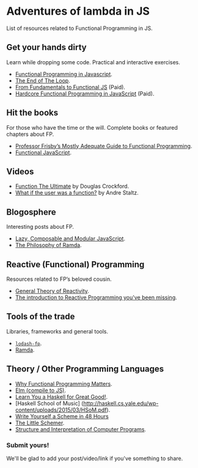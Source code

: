 # Adventures of lambda in JS

List of resources related to Functional Programming in JS.

## Get your hands dirty
Learn while dropping some code. Practical and interactive exercises.

- [Functional Programming in Javascript](http://reactivex.io/learnrx/).
- [The End of The Loop](https://egghead.io/series/mastering-asynchronous-programming-the-end-of-the-loop).
- [From Fundamentals to Functional JS](https://frontendmasters.com/courses/js-fundamentals-to-functional/?u=bd464f4fdbc43b02373c4d6932e26988812bd151) (Paid).
- [Hardcore Functional Programming in JavaScript](https://frontendmasters.com/courses/functional-javascript/?u=bd464f4fdbc43b02373c4d6932e26988812bd151) (Paid).

## Hit the books
For those who have the time or the will. Complete books or featured chapters about FP.

- [Professor Frisby’s Mostly Adequate Guide to Functional Programming](http://drboolean.gitbooks.io/mostly-adequate-guide/).
- [Functional JavaScript](http://shop.oreilly.com/product/0636920028857.do).

## Videos
- [Function The Ultimate](https://www.youtube.com/watch?v=ya4UHuXNygM) by Douglas Crockford.
- [What if the user was a function?](https://www.youtube.com/watch?v=1zj7M1LnJV4) by Andre Staltz.

## Blogosphere
Interesting posts about FP.

- [Lazy, Composable and Modular JavaScript](https://codewords.recurse.com/issues/four/lazy-composable-and-modular-javascript).
- [The Philosophy of Ramda](http://fr.umio.us/the-philosophy-of-ramda/).

## Reactive (Functional) Programming
Resources related to FP’s beloved cousin.

- [General Theory of Reactivity](https://github.com/kriskowal/gtor).
- [The introduction to Reactive Programming you've been missing](https://gist.github.com/staltz/868e7e9bc2a7b8c1f754).

## Tools of the trade
Libraries, frameworks and general tools.
- [`lodash-fp`](https://github.com/lodash/lodash-fp).
- [Ramda](http://ramdajs.com/).

## Theory / Other Programming Languages
- [Why Functional Programming Matters](http://www.cse.chalmers.se/~rjmh/Papers/whyfp.html).
- [Elm (compile to JS)](http://elm-lang.org/).
- [Learn You a Haskell for Great Good!](http://learnyouahaskell.com/).
- [Haskell School of Music] (http://haskell.cs.yale.edu/wp-content/uploads/2015/03/HSoM.pdf).
- [Write Yourself a Scheme in 48 Hours](https://en.wikibooks.org/wiki/Write_Yourself_a_Scheme_in_48_Hours)
- [The Little Schemer](https://mitpress.mit.edu/books/little-schemer).
- [Structure and Interpretation of Computer Programs](https://mitpress.mit.edu/sicp/full-text/book/book-Z-H-24.html#%_sec_3.5.5).

### Submit yours!
We'll be glad to add your post/video/link if you've something to share.
